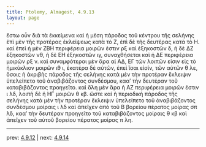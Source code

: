 ```yaml
---
title: Ptolemy, Almagest, 4.9.13
layout: page
---
```


ἔστω οὖν διὰ τὰ ἐκκείμενα καὶ ἡ μέση πάροδος τοῦ κέντρου τῆς σελήνης ἐπὶ μὲν τῆς προτέρας ἐκλείψεως κατὰ τὸ Ζ, ἐπὶ δὲ τῆς δευτέρας κατὰ τὸ Η. καὶ ἐπεὶ ἡ μὲν ΖΒΗ περιφέρεια μοιρῶν ἐστιν ρξ καὶ ἑξηκοστῶν δ, ἡ δὲ ΔΖ ἑξηκοστῶν νθ, ἡ δὲ ΕΗ ἑξηκοστῶν ιγ, συναχθήσεται καὶ ἡ ΔΕ περιφέρεια μοιρῶν ρξ ν. καὶ συναμφότεραι μὲν ἄρα αἱ ΑΔ, ΕΓ τῶν λοιπῶν εἰσιν εἰς τὸ ἡμικύκλιον μοιρῶν ιθ ι, ἑκατέρα δὲ αὐτῶν, ἐπεὶ ἴσαι εἰσίν, τῶν αὐτῶν θ λε, ὅσοις ἡ ἀκριβὴς πάροδος τῆς σελήνης κατὰ μὲν τὴν προτέραν ἔκλειψιν ὑπελείπετο τοῦ ἀναβιβάζοντος συνδέσμου, κααʹ τὴν δευτέραν τοῦ καταβιβάζοντος προηγεῖτο. καὶ ὅλη μὲν ἄρα ἡ ΑΖ περιφέρεια μοιρῶν ἐστιν ι λδ, λοιπὴ δὲ ἡ ΗΓ μοιρῶν θ κβ. ὥστε καὶ ἡ περιοδικὴ πάροδος τῆς σελήνης κατὰ μὲν τὴν προτέραν ἔκλειψιν ὑπελείπετο τοῦ ἀναβιβάζοντος συνδέσμου μοίραις ι λδ καὶ ἀπεῖχεν ἀπὸ τοῦ Β βορείου πέρατος μοίρας σπ λδ, κααʹ τὴν δευτέραν προηγεῖτο τοῦ καταβιβάζοντος μοίραις θ κβ καὶ ἀπεῖχεν τοῦ αὐτοῦ βορείου πέρατος μοίρας π λη. 

---

prev: [4.9.12](../4.9.12/) | next: [4.9.14](../4.9.14/)

